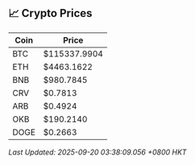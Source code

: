 ## 📈 Crypto Prices

| Coin | Price |
| ---- | ----- |
| BTC | $115337.9904 |
| ETH | $4463.1622 |
| BNB | $980.7845 |
| CRV | $0.7813 |
| ARB | $0.4924 |
| OKB | $190.2140 |
| DOGE | $0.2663 |

_Last Updated: 2025-09-20 03:38:09.056 +0800 HKT_
